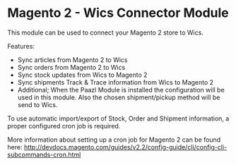 # Magento 2 - Wics Connector Module
This module can be used to connect your Magento 2 store to Wics.
 
Features:
- Sync articles from Magento 2 to Wics
- Sync orders from Magento 2 to Wics
- Sync stock updates from Wics to Magento 2
- Sync shipments Track & Trace information from Wics to Magento 2
- Additional; When the Paazl Module is installed the configuration will be used in this module. Also the chosen shipment/pickup method will be send to Wics.

To use automatic import/export of Stock, Order and Shipment information, a proper configured cron job is required. 

More information about setting up a cron job for Magento 2 can be found here:
http://devdocs.magento.com/guides/v2.2/config-guide/cli/config-cli-subcommands-cron.html 